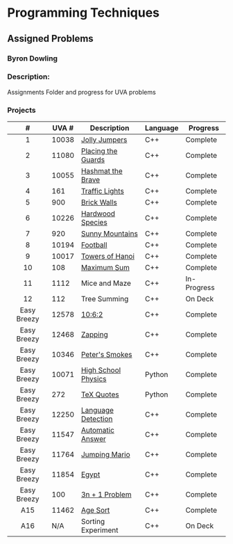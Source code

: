 # Programming Techniques 
## Assigned Problems
### Byron Dowling
### Description:
Assignments Folder and progress for UVA problems

### Projects

|       #       | UVA #   | Description          | Language | Progress    |
| :-----------: | --------| -------------------  | -------- | ----------- |
|       1       | 10038   | [Jolly Jumpers](https://github.com/Byron-Dowling/4883-Programming-Techniques-Dowling/tree/main/Assignments/10038%20Jolly%20Jumpers)        |   C++    |  Complete   |
|       2       | 11080   | [Placing the Guards](https://github.com/Byron-Dowling/4883-Programming-Techniques-Dowling/tree/main/Assignments/11080%20Placing%20the%20Guards)   |   C++    |  Complete   |
|       3       | 10055   | [Hashmat the Brave](https://github.com/Byron-Dowling/4883-Programming-Techniques-Dowling/tree/main/Assignments/10055%20Hashmat%20the%20Brave)    |   C++    |  Complete   |
|       4       |  161    | [Traffic Lights](https://github.com/Byron-Dowling/4883-Programming-Techniques-Dowling/tree/main/Assignments/161%20Traffic%20Lights)       |   C++    |  Complete   |
|       5       |  900    | [Brick Walls](https://github.com/Byron-Dowling/4883-Programming-Techniques-Dowling/tree/main/Assignments/900%20Brick%20Walls)          |   C++    |  Complete   |
|       6       | 10226   | [Hardwood Species](https://github.com/Byron-Dowling/4883-Programming-Techniques-Dowling/tree/main/Assignments/10226%20Hardwood%20Species)     |   C++    |  Complete   |
|       7       |  920    | [Sunny Mountains](https://github.com/Byron-Dowling/4883-Programming-Techniques-Dowling/tree/main/Assignments/920%20Sunny%20Mountains)      |   C++    |  Complete   |
|       8       | 10194   | [Football](https://github.com/Byron-Dowling/4883-Programming-Techniques-Dowling/tree/main/Assignments/10194%20Football)             |   C++    |  Complete   |
|       9       | 10017   | [Towers of Hanoi](https://github.com/Byron-Dowling/4883-Programming-Techniques-Dowling/tree/main/Assignments/10017%20Towers%20of%20Hanoi)      |   C++    |  Complete   |
|      10       | 108     | [Maximum Sum](https://github.com/Byron-Dowling/4883-Programming-Techniques-Dowling/tree/main/Assignments/108%20Maximum%20Sums)          |   C++    |  Complete   |
|      11       | 1112    | Mice and Maze        |   C++    | In-Progress |
|      12       | 112     | Tree Summing         |   C++    |   On Deck   |
|  Easy Breezy  | 12578   | [10:6:2](https://github.com/Byron-Dowling/4883-Programming-Techniques-Dowling/tree/main/Assignments/12578%2010:6:2)               |   C++    |  Complete   |
|  Easy Breezy  | 12468   | [Zapping](https://github.com/Byron-Dowling/4883-Programming-Techniques-Dowling/tree/main/Assignments/12468%20Zapping)              |   C++    |  Complete   |
|  Easy Breezy  | 10346   | [Peter's Smokes](https://github.com/Byron-Dowling/4883-Programming-Techniques-Dowling/tree/main/Assignments/10346%20Peter's%20Smokes)       |   C++    |  Complete   |
|  Easy Breezy  | 10071   | [High School Physics](https://github.com/Byron-Dowling/4883-Programming-Techniques-Dowling/tree/main/Assignments/10071%20Back%20to%20High%20School%20Physics)  |  Python  |  Complete   |
|  Easy Breezy  | 272     | [TeX Quotes](https://github.com/Byron-Dowling/4883-Programming-Techniques-Dowling/tree/main/Assignments/272%20TeX%20Quotes)           |  Python  |  Complete   |
|  Easy Breezy  | 12250   | [Language Detection](https://github.com/Byron-Dowling/4883-Programming-Techniques-Dowling/tree/main/Assignments/12250%20Language%20Detection)   |   C++    |   Complete  |
|  Easy Breezy  | 11547   | [Automatic Answer](https://github.com/Byron-Dowling/4883-Programming-Techniques-Dowling/tree/main/Assignments/11547%20Automatic%20Answer)     |   C++    |   Complete  |
|  Easy Breezy  | 11764   | [Jumping Mario](https://github.com/Byron-Dowling/4883-Programming-Techniques-Dowling/tree/main/Assignments/11764%20Jumping%20Mario)        |   C++    |   Complete  |
|  Easy Breezy  | 11854   | [Egypt](https://github.com/Byron-Dowling/4883-Programming-Techniques-Dowling/tree/main/Assignments/11854%20Egypt)                |   C++    |   Complete  |
|  Easy Breezy  | 100     | [3n + 1 Problem](https://github.com/Byron-Dowling/4883-Programming-Techniques-Dowling/tree/main/Assignments/100%20The%203n%20%2B%201%20problem)       |   C++    |   Complete  |
|    A15      | 11462   | [Age Sort](https://github.com/Byron-Dowling/4883-Programming-Techniques-Dowling/tree/main/Assignments/11462%20Age%20Sort)             |   C++    |  Complete   |
|    A16      | N/A     | Sorting Experiment       |   C++    |   On Deck   |


